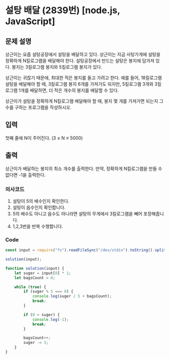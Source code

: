 # 설탕 배달 (2839번) [node.js, JavaScript] 

## 문제 설명
상근이는 요즘 설탕공장에서 설탕을 배달하고 있다. 상근이는 지금 사탕가게에 설탕을 정확하게 N킬로그램을 배달해야 한다. 설탕공장에서 만드는 설탕은 봉지에 담겨져 있다. 봉지는 3킬로그램 봉지와 5킬로그램 봉지가 있다.

상근이는 귀찮기 때문에, 최대한 적은 봉지를 들고 가려고 한다. 예를 들어, 18킬로그램 설탕을 배달해야 할 때, 3킬로그램 봉지 6개를 가져가도 되지만, 5킬로그램 3개와 3킬로그램 1개를 배달하면, 더 적은 개수의 봉지를 배달할 수 있다.

상근이가 설탕을 정확하게 N킬로그램 배달해야 할 때, 봉지 몇 개를 가져가면 되는지 그 수를 구하는 프로그램을 작성하시오.

## 입력
첫째 줄에 N이 주어진다. (3 ≤ N ≤ 5000)

## 출력
상근이가 배달하는 봉지의 최소 개수를 출력한다. 만약, 정확하게 N킬로그램을 만들 수 없다면 -1을 출력한다.

### 의사코드 
1. 설탕이 5의 배수인지 확인한다.
2. 설탕이 음수인지 확인합니다.
3. 5의 배수도 아니고 음수도 아니라면 설탕의 무게에서 3킬로그램을 빼어 포장해줍니다.
4. 1,2,3번을 반복 수행합니다.

### Code
```js
const input = require("fs").readFileSync("/dev/stdin").toString().split("\n"); 

solution(input);

function solution(input) {
    let suger = input[0] * 1;
    let bagsCount = 0;

    while (true) {
        if (suger % 5 === 0) {
            console.log(suger / 5 + bagsCount);
            break;
        }

        if (0 > suger) {
            console.log(-1);
            break;
        }

        bagsCount++;
        suger -= 3;
    }
}
```